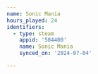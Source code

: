 ```yaml
---
name: Sonic Mania
hours_played: 24
identifiers:
  - type: steam
    appid: '584400'
    name: Sonic Mania
    synced_on: '2024-07-04'

---
```

